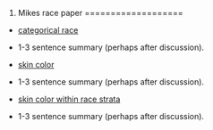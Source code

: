 1. Mikes race paper
===================

-   [categorical race](/ses-1/user_wx/race_omnibus.html)
-   1-3 sentence summary (perhaps after discussion).

-   [skin color](/ses-1/user_wx/2020.7.11_examples.html)
-   1-3 sentence summary (perhaps after discussion).

-   [skin color within race
    strata](/ses-1/user_wx/2020.7.11_examples.html)
-   1-3 sentence summary (perhaps after discussion).
